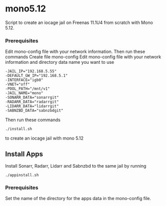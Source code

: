 # mono5.12

Script to create an iocage jail on Freenas 11.1U4 from scratch with Mono 5.12.  
### Prerequisites
Edit mono-config file with your network information.  Then run these commands
Create file mono-config
Edit mono-config file with your network information and directory data name you want to use
```
-JAIL_IP="192.168.5.55"
-DEFAULT_GW_IP="192.168.5.1"
-INTERFACE="igb0"
-VNET="off"
-POOL_PATH="/mnt/v1"
-JAIL_NAME="mono"
-SONARR_DATA="sonarrgit"
-RADARR_DATA="radarrgit"
-LIDARR_DATA="lidarrgit"
-SABNZBD_DATA="sabnzbdgit"
```
Then run these commands
```
./install.sh
```
to create an iocage jail with mono 5.12

## Install Apps
Install Sonarr, Radarr, Lidarr and Sabnzbd to the same jail by running
```
./appinstall.sh
```
### Prerequisites
Set the name of the directory for the apps data in the mono-config file.
